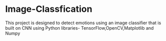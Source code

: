 # <h1>Image-Classfication</h1>

This project is designed to detect emotions using an image classifier that is built on CNN using Python libraries- TensorFlow,OpenCV,Matplotlib and Numpy 
